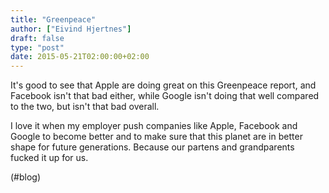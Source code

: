 ```yaml
---
title: "Greenpeace"
author: ["Eivind Hjertnes"]
draft: false
type: "post"
date: 2015-05-21T02:00:00+02:00
---
```


It's good to see that Apple are doing great on this Greenpeace report,
and Facebook isn't that bad either, while Google isn't doing that well
compared to the two, but isn't that bad overall.

I love it when my employer push companies like Apple, Facebook and
Google to become better and to make sure that this planet are in better
shape for future generations. Because our partens and grandparents
fucked it up for us.

(#blog)
